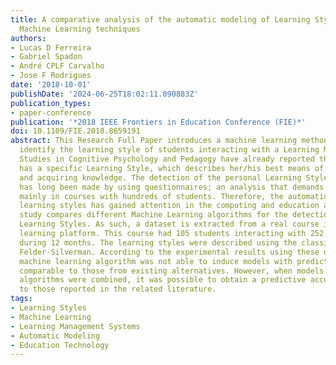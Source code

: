 ```yaml
---
title: A comparative analysis of the automatic modeling of Learning Styles through
  Machine Learning techniques
authors:
- Lucas D Ferreira
- Gabriel Spadon
- André CPLF Carvalho
- Jose F Rodrigues
date: '2018-10-01'
publishDate: '2024-06-25T18:02:11.090883Z'
publication_types:
- paper-conference
publication: '*2018 IEEE Frontiers in Education Conference (FIE)*'
doi: 10.1109/FIE.2018.8659191
abstract: This Research Full Paper introduces a machine learning methodology to automatically
  identify the learning style of students interacting with a Learning Management System.
  Studies in Cognitive Psychology and Pedagogy have already reported that each individual
  has a specific Learning Style, which describes her/his best means of perceiving
  and acquiring knowledge. The detection of the personal Learning Style of each student
  has long been made by using questionnaires; an analysis that demands too much effort,
  mainly in courses with hundreds of students. Therefore, the automatic modeling of
  learning styles has gained attention in the computing and education areas. This
  study compares different Machine Learning algorithms for the detection of students'
  Learning Styles. As such, a dataset is extracted from a real course in the Moodle
  learning platform. This course had 105 students interacting with 252 learning objects
  during 12 months. The learning styles were described using the classic model of
  Felder-Silverman. According to the experimental results using these data, a single
  machine learning algorithm was not able to induce models with predictive accuracy
  comparable to those from existing alternatives. However, when models from different
  algorithms were combined, it was possible to obtain a predictive accuracy superior
  to those reported in the related literature.
tags:
- Learning Styles
- Machine Learning
- Learning Management Systems
- Automatic Modeling
- Education Technology
---
```

